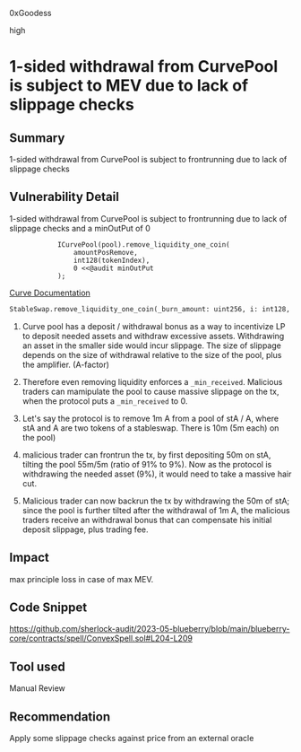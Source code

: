 0xGoodess

high

# 1-sided withdrawal from CurvePool is subject to MEV due to lack of slippage checks

## Summary
1-sided withdrawal from CurvePool is subject to frontrunning due to lack of slippage checks

## Vulnerability Detail

1-sided withdrawal from CurvePool is subject to frontrunning due to lack of slippage checks and a minOutPut of 0

```solidity
            ICurvePool(pool).remove_liquidity_one_coin(
                amountPosRemove,
                int128(tokenIndex),
                0 <<@audit minOutPut
            );
```

[Curve Documentation](https://curve.readthedocs.io/factory-pools.html#StableSwap.remove_liquidity_one_coin)

```md
StableSwap.remove_liquidity_one_coin(_burn_amount: uint256, i: int128, _min_received: uint256, _receiver: address = msg.sender)→ uint256: nonpayable
```

1. Curve pool has a deposit / withdrawal bonus as a way to incentivize LP to deposit needed assets and withdraw excessive assets. Withdrawing an asset in the smaller side would incur slippage. The size of slippage depends on the size of withdrawal relative to the size of the pool, plus the amplifier. (A-factor)

2.  Therefore even removing liquidity enforces a `_min_received`. Malicious traders can mamipulate the pool to cause massive slippage on the tx, when the protocol puts a `_min_received` to 0.

3. Let's say the protocol is to remove 1m A from a pool of stA / A, where stA and A are two tokens of a stableswap. There is 10m (5m each) on the pool)

4. malicious trader can frontrun the tx, by first depositing 50m on stA, tilting the pool 55m/5m (ratio of 91% to 9%). Now as the protocol is withdrawing the needed asset (9%), it would need to take a massive hair cut.

5. Malicious trader can now backrun the tx by withdrawing the 50m of stA; since the pool is further tilted after the withdrawal of 1m A, the malicious traders receive an withdrawal bonus that can compensate his initial deposit slippage, plus trading fee.

## Impact
max principle loss in case of max MEV.

## Code Snippet
https://github.com/sherlock-audit/2023-05-blueberry/blob/main/blueberry-core/contracts/spell/ConvexSpell.sol#L204-L209

## Tool used

Manual Review

## Recommendation
Apply some slippage checks against price from an external oracle